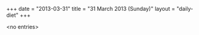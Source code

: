 +++
date = "2013-03-31"
title = "31 March 2013 (Sunday)"
layout = "daily-diet"
+++


\<no entries\>
